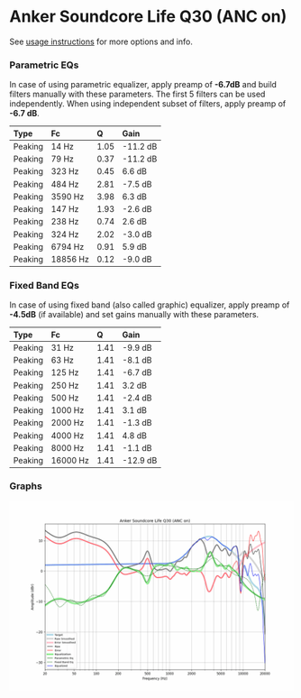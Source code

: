 # Anker Soundcore Life Q30 (ANC on)
See [usage instructions](https://github.com/jaakkopasanen/AutoEq#usage) for more options and info.

### Parametric EQs
In case of using parametric equalizer, apply preamp of **-6.7dB** and build filters manually
with these parameters. The first 5 filters can be used independently.
When using independent subset of filters, apply preamp of **-6.7 dB**.

| Type    | Fc       |    Q | Gain     |
|:--------|:---------|:-----|:---------|
| Peaking | 14 Hz    | 1.05 | -11.2 dB |
| Peaking | 79 Hz    | 0.37 | -11.2 dB |
| Peaking | 323 Hz   | 0.45 | 6.6 dB   |
| Peaking | 484 Hz   | 2.81 | -7.5 dB  |
| Peaking | 3590 Hz  | 3.98 | 6.3 dB   |
| Peaking | 147 Hz   | 1.93 | -2.6 dB  |
| Peaking | 238 Hz   | 0.74 | 2.6 dB   |
| Peaking | 324 Hz   | 2.02 | -3.0 dB  |
| Peaking | 6794 Hz  | 0.91 | 5.9 dB   |
| Peaking | 18856 Hz | 0.12 | -9.0 dB  |

### Fixed Band EQs
In case of using fixed band (also called graphic) equalizer, apply preamp of **-4.5dB**
(if available) and set gains manually with these parameters.

| Type    | Fc       |    Q | Gain     |
|:--------|:---------|:-----|:---------|
| Peaking | 31 Hz    | 1.41 | -9.9 dB  |
| Peaking | 63 Hz    | 1.41 | -8.1 dB  |
| Peaking | 125 Hz   | 1.41 | -6.7 dB  |
| Peaking | 250 Hz   | 1.41 | 3.2 dB   |
| Peaking | 500 Hz   | 1.41 | -2.4 dB  |
| Peaking | 1000 Hz  | 1.41 | 3.1 dB   |
| Peaking | 2000 Hz  | 1.41 | -1.3 dB  |
| Peaking | 4000 Hz  | 1.41 | 4.8 dB   |
| Peaking | 8000 Hz  | 1.41 | -1.1 dB  |
| Peaking | 16000 Hz | 1.41 | -12.9 dB |

### Graphs
![](./Anker%20Soundcore%20Life%20Q30%20(ANC%20on).png)